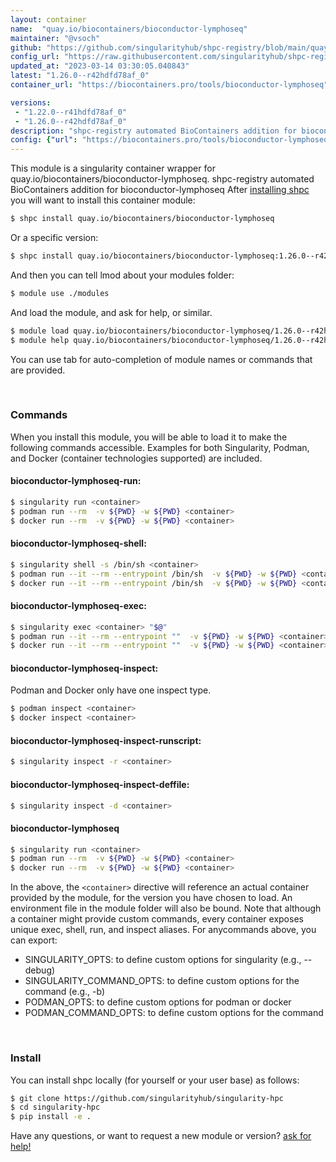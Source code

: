 ```yaml
---
layout: container
name:  "quay.io/biocontainers/bioconductor-lymphoseq"
maintainer: "@vsoch"
github: "https://github.com/singularityhub/shpc-registry/blob/main/quay.io/biocontainers/bioconductor-lymphoseq/container.yaml"
config_url: "https://raw.githubusercontent.com/singularityhub/shpc-registry/main/quay.io/biocontainers/bioconductor-lymphoseq/container.yaml"
updated_at: "2023-03-14 03:30:05.040843"
latest: "1.26.0--r42hdfd78af_0"
container_url: "https://biocontainers.pro/tools/bioconductor-lymphoseq"

versions:
 - "1.22.0--r41hdfd78af_0"
 - "1.26.0--r42hdfd78af_0"
description: "shpc-registry automated BioContainers addition for bioconductor-lymphoseq"
config: {"url": "https://biocontainers.pro/tools/bioconductor-lymphoseq", "maintainer": "@vsoch", "description": "shpc-registry automated BioContainers addition for bioconductor-lymphoseq", "latest": {"1.26.0--r42hdfd78af_0": "sha256:b47be6be0d1c98dc47d665375f1896b46256930c01703de0faded78ea3b460d8"}, "tags": {"1.22.0--r41hdfd78af_0": "sha256:2ffc4e4b0075dad7b827bdecc5f00cc378fc7afd711fa3b7ee8a568f8af648c6", "1.26.0--r42hdfd78af_0": "sha256:b47be6be0d1c98dc47d665375f1896b46256930c01703de0faded78ea3b460d8"}, "docker": "quay.io/biocontainers/bioconductor-lymphoseq"}
---
```


This module is a singularity container wrapper for quay.io/biocontainers/bioconductor-lymphoseq.
shpc-registry automated BioContainers addition for bioconductor-lymphoseq
After [installing shpc](#install) you will want to install this container module:


```bash
$ shpc install quay.io/biocontainers/bioconductor-lymphoseq
```

Or a specific version:

```bash
$ shpc install quay.io/biocontainers/bioconductor-lymphoseq:1.26.0--r42hdfd78af_0
```

And then you can tell lmod about your modules folder:

```bash
$ module use ./modules
```

And load the module, and ask for help, or similar.

```bash
$ module load quay.io/biocontainers/bioconductor-lymphoseq/1.26.0--r42hdfd78af_0
$ module help quay.io/biocontainers/bioconductor-lymphoseq/1.26.0--r42hdfd78af_0
```

You can use tab for auto-completion of module names or commands that are provided.

<br>

### Commands

When you install this module, you will be able to load it to make the following commands accessible.
Examples for both Singularity, Podman, and Docker (container technologies supported) are included.

#### bioconductor-lymphoseq-run:

```bash
$ singularity run <container>
$ podman run --rm  -v ${PWD} -w ${PWD} <container>
$ docker run --rm  -v ${PWD} -w ${PWD} <container>
```

#### bioconductor-lymphoseq-shell:

```bash
$ singularity shell -s /bin/sh <container>
$ podman run --it --rm --entrypoint /bin/sh  -v ${PWD} -w ${PWD} <container>
$ docker run --it --rm --entrypoint /bin/sh  -v ${PWD} -w ${PWD} <container>
```

#### bioconductor-lymphoseq-exec:

```bash
$ singularity exec <container> "$@"
$ podman run --it --rm --entrypoint ""  -v ${PWD} -w ${PWD} <container> "$@"
$ docker run --it --rm --entrypoint ""  -v ${PWD} -w ${PWD} <container> "$@"
```

#### bioconductor-lymphoseq-inspect:

Podman and Docker only have one inspect type.

```bash
$ podman inspect <container>
$ docker inspect <container>
```

#### bioconductor-lymphoseq-inspect-runscript:

```bash
$ singularity inspect -r <container>
```

#### bioconductor-lymphoseq-inspect-deffile:

```bash
$ singularity inspect -d <container>
```



#### bioconductor-lymphoseq

```bash
$ singularity run <container>
$ podman run --rm  -v ${PWD} -w ${PWD} <container>
$ docker run --rm  -v ${PWD} -w ${PWD} <container>
```


In the above, the `<container>` directive will reference an actual container provided
by the module, for the version you have chosen to load. An environment file in the
module folder will also be bound. Note that although a container
might provide custom commands, every container exposes unique exec, shell, run, and
inspect aliases. For anycommands above, you can export:

 - SINGULARITY_OPTS: to define custom options for singularity (e.g., --debug)
 - SINGULARITY_COMMAND_OPTS: to define custom options for the command (e.g., -b)
 - PODMAN_OPTS: to define custom options for podman or docker
 - PODMAN_COMMAND_OPTS: to define custom options for the command

<br>

### Install

You can install shpc locally (for yourself or your user base) as follows:

```bash
$ git clone https://github.com/singularityhub/singularity-hpc
$ cd singularity-hpc
$ pip install -e .
```

Have any questions, or want to request a new module or version? [ask for help!](https://github.com/singularityhub/singularity-hpc/issues)